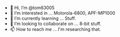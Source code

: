 - 👋 Hi, I’m @tom63005
- 👀 I’m interested in ... Motorola-6800, APF-MP1000
- 🌱 I’m currently learning ... Stuff.
- 💞️ I’m looking to collaborate on ... 8-bit stuff.
- 📫 How to reach me ... I'm researching that.

<!---
tom63005/tom63005 is a ✨ special ✨ repository because its `README.md` (this file) appears on your GitHub profile.
You can click the Preview link to take a look at your changes.
--->
